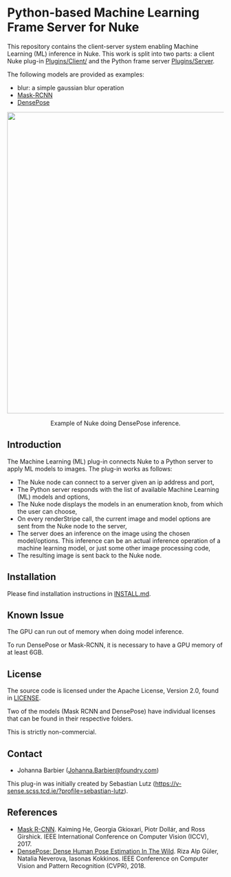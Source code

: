 # Python-based Machine Learning Frame Server for Nuke

This repository contains the client-server system enabling Machine Learning (ML) inference in Nuke. This work is split into two parts: a client Nuke plug-in [Plugins/Client/](Plugins/Client) and the Python frame server [Plugins/Server](Plugins/Server).

The following models are provided as examples:
- blur: a simple gaussian blur operation
- [Mask-RCNN](https://github.com/facebookresearch/Detectron)
- [DensePose](https://github.com/facebookresearch/DensePose)

<div align="center">
  <img src="https://user-images.githubusercontent.com/27013153/54621337-837f0900-4a5f-11e9-9169-0e8ad1fbe67a.png" width="700px" />
  <p>Example of Nuke doing DensePose inference.</p>
</div>

## Introduction

The Machine Learning (ML) plug-in connects Nuke to a Python server to apply ML models to images.
The plug-in works as follows:
- The Nuke node can connect to a server given an ip address and port,
- The Python server responds with the list of available Machine Learning (ML) models and options,
- The Nuke node displays the models in an enumeration knob, from which the user can choose,
- On every renderStripe call, the current image and model options are sent from the Nuke node to the server,
- The server does an inference on the image using the chosen model/options. This inference can be an actual inference operation of a machine learning model, or just some other image processing code,
- The resulting image is sent back to the Nuke node.

## Installation

Please find installation instructions in [INSTALL.md](INSTALL.md).

## Known Issue

The GPU can run out of memory when doing model inference.

To run DensePose or Mask-RCNN, it is necessary to have a GPU memory of at least 6GB.

## License

The source code is licensed under the Apache License, Version 2.0, found in [LICENSE](LICENSE).

Two of the models (Mask RCNN and DensePose) have individual licenses that can be found in their respective folders.

This is strictly non-commercial.

## Contact

- Johanna Barbier (Johanna.Barbier@foundry.com)

This plug-in was initially created by Sebastian Lutz (https://v-sense.scss.tcd.ie/?profile=sebastian-lutz).

## References

- [Mask R-CNN](https://arxiv.org/abs/1703.06870).
  Kaiming He, Georgia Gkioxari, Piotr Dollár, and Ross Girshick.
  IEEE International Conference on Computer Vision (ICCV), 2017.
- [DensePose: Dense Human Pose Estimation In The Wild](https://arxiv.org/abs/1802.00434).
  Riza Alp Güler, Natalia Neverova, Iasonas Kokkinos.
  IEEE Conference on Computer Vision and Pattern Recognition (CVPR), 2018.